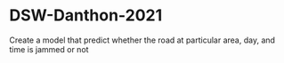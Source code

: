 # DSW-Danthon-2021
Create a model that predict whether the road at particular area, day, and time is jammed or not
